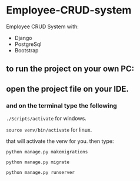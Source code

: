 # Employee-CRUD-system
Employee CRUD System with:
* Django
* PostgreSql
* Bootstrap

## to run the project on your own PC:
## open the project file on your IDE.
### and on the terminal type the following
`./Scripts/activate` for windows.

`source venv/bin/activate` for linux.

that will activate the venv for you.
then type:

`python manage.py makemigrations`

`python manage.py migrate`

`python manage.py runserver`



